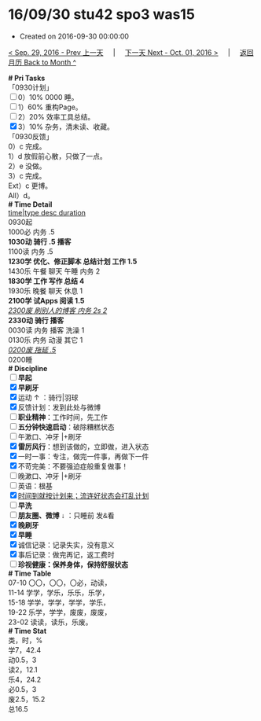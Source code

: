 # 16/09/30 stu42 spo3 was15

- Created on 2016-09-30 00:00:00

[< Sep. 29, 2016 - Prev 上一天](_archived/lifelogs/2016/09/d29.md) &nbsp; &nbsp; | &nbsp; &nbsp; [下一天 Next - Oct. 01, 2016 >](_archived/lifelogs/2016/10/d01.md) &nbsp; &nbsp; |  &nbsp; &nbsp; [返回月历 Back to Month ^](_archived/lifelogs/2016/09/index.md)
<br/><div><div><div><div><div><div><div><div><b># Pri Tasks</b></div><div>「0930计划」</div></div></div></div></div></div><div><input type="checkbox"/>0）10% 0000 睡。</div><div><input type="checkbox"/>1）60% 重构Page。</div><div><input type="checkbox"/>2）20% 效率工具总结。</div><div><input checked="true" type="checkbox"/>3）10% 杂务，清未读、收藏。</div><div><div><div><div></div></div></div></div><div>「0930反馈」</div><div>0）c 完成。</div><div>1）d 放假前心散，只做了一点。</div><div><div>2）e 没做。</div></div><div>3）c 完成。</div><div>Ext）c 更博。</div><div><div>All）d。</div><div><b># Time Detail</b></div></div><div><div><u>time|type desc duration</u></div><div>0930起</div><div>1000必 内务 .5</div><div><b>1030动 骑行 .5</b> <b>播客</b></div><div>1100读 内务 .5</div><div><b>1230学 优化、修正脚本 总结计划 工作 1.5</b></div></div></div><div><div>1430乐 午餐 聊天 午睡 内务 2</div><div><b>1830学 工作 写作 总结 4</b></div></div><div>1930乐 晚餐 聊天 休息 1</div></div><div><b>2100学 试Apps 阅读 1.5</b></div><div><i><u>2300废 刷别人的博客 内务 2s 2</u></i></div><div><b>233</b><b>0动 骑行 </b><b>播客</b></div><div>0030读 内务 播客 洗澡 1</div><div>0130乐 内务 动漫 其它 1</div><div><i><u>0200废 拖延 .5</u></i></div><div><div><div><div><div><div>0200睡</div><div><b># Discipline</b></div></div><div><div><b><input type="checkbox"/>早起</b></div><div><input checked="true" type="checkbox"/><b>早刷牙</b></div></div><div><input checked="true" type="checkbox"/>运动 ↑ ：骑行|羽球</div><div><div><input checked="true" type="checkbox"/>反馈计划：发到此处与微博</div><div><input type="checkbox"/><b>职业精神</b>：工作时间，先工作</div><div><input type="checkbox"/><b>五分钟快速启动</b>：破除糟糕状态</div><div><input type="checkbox"/>午漱口、冲牙 |+刷牙</div><div><input checked="true" type="checkbox"/><b>雷厉风行</b>：想到该做的，立即做，进入状态</div><div><input checked="true" type="checkbox"/><a dir="ltr"/><a dir="ltr">一时</a>一事：专注，做完一件事，再做下一件</div><div><input checked="true" type="checkbox"/>不苛完美：不要强迫症般重复做事！</div><div><input type="checkbox"/>晚漱口、冲牙 |+刷牙</div><div><input type="checkbox"/>英语：根基</div><div><u><input checked="true" type="checkbox"/>时间到就按计划来；流连好状态会打乱计划</u></div><div><input type="checkbox"/><b>早洗</b></div><div><b style="font-family:gotham, helvetica, arial, sans-serif;font-size:14px;"><input type="checkbox"/>朋友圈、微博</b> <span style="font-family:gotham, helvetica, arial, sans-serif;font-size:14px;">↓ ：只睡前 发&amp;看</span></div><div><b><input checked="true" type="checkbox"/>晚刷牙</b></div><div><input checked="true" type="checkbox"/><b>早睡</b></div><div><div><input checked="true" type="checkbox"/>诚信记录：记录失实，没有意义</div><div><input checked="true" type="checkbox"/>事后记录：做完再记，返工费时</div></div><div style="font-family:gotham, helvetica, arial, sans-serif;font-size:14px;"><b><input type="checkbox"/>珍视健康：保养身体，保持舒服状态</b></div><div><b># Time Table</b></div><div>07-10 〇〇，〇〇，〇必，动读，</div><div>11-14 学学，学乐，乐乐，乐学，</div><div>15-18 学学，学学，学学，学乐，</div><div>19-22 乐学，学学，废废，废废，</div><div>23-02 读读，读乐，乐废。</div><div><b># Time Stat</b></div><div>类，时，%</div><div>学7，42.4</div><div>动0.5，3</div><div>读2，12.1</div><div>乐4，24.2</div><div>必0.5，3</div><div>废2.5，15.2</div><div>总16.5</div>
